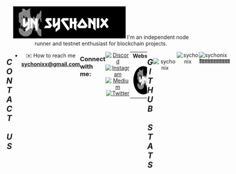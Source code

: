 <div align="center">
<img
  src="IMG_20230401_030558.png"
  style="display: inline-block; margin: 0 auto; max-width: 300px">
I'm an independent node runner and testnet enthusiast for blockchain projects.
<div align="center">
  <div style="display: flex; align-items: flex-start;">
<div align="center">
  <div style="display: flex; align-items: flex-start;">
<div align="center">
  <div style="display: flex; align-items: flex-start;">
  <h2><i>C O N T A C T &nbsp; U S </i></h2>
<p align="left"> 

- ✉️ How to reach me **sychonixx@gmail.com**
<h3 align="left">Connect with me:</h3>

[![Discord](https://img.shields.io/badge/Discord-%237289DA.svg?logo=discord&logoColor=white)](https://discord.gg/803665234799362088) [![Instagram](https://img.shields.io/badge/Instagram-%23E4405F.svg?logo=Instagram&logoColor=white)](https://instagram.com/sychonix) [![Medium](https://img.shields.io/badge/Medium-12100E?logo=medium&logoColor=white)](https://medium.com/@sychonix_33819) [![Twitter](https://img.shields.io/badge/Twitter-%231DA1F2.svg?logo=Twitter&logoColor=white)](https://twitter.com/sychonixx)


<table width="320px" align="center">
    <tbody>
        <tr valign="top">
            <td width="130px" align="center">
            <span><strong>Website</strong></span><br><br />
            <a href="www.sychonix.my.id" target="_blank" rel="noopener noreferrer">
            <img height="80px" src="sychonixx.png">
            </td>
        </tr>
    </tbody>
</table>

<div align="center">
  <div style="display: flex; align-items: flex-start;">
  <h2><i>G I T H U B &nbsp; S T A T S</i></h2>
  </div>
</div>
<p>&nbsp;<img align="center" src="https://github-readme-stats.vercel.app/api?username=sychonix&show_icons=true&theme=dark&locale=en" alt="sychonix" /></p>
<p><img align="center" src="https://github-readme-streak-stats.herokuapp.com/?user=sychonix&theme=dark" alt="sychonix" /></p>
<div align="center">
  <div style="display: flex; align-items: flex-start;">
<p><img align="left" src="https://github-readme-stats.vercel.app/api/top-langs?username=sychonix&show_icons=true&theme=dark&hide_border=true&locale=en&layout=compact" alt="sychonix" /></
<p align="center">



<img src="https://github.com/VishwaGauravIn/VishwaGauravIn/blob/output/github-contribution-grid-snake.svg">
</p>




